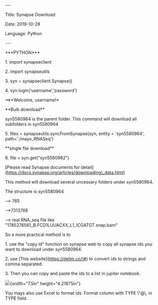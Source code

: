 \-\--

Title: Synapse Download

Date: 2019-10-28

Language: Python

\-\--

\*\*\*PYTHON\*\*\*

1\. import synapseclient

2\. import synapseutils

3\. syn = synapseclient.Synapse()

4\. syn.login(\'username\',\'password\')

==\>\*Welcome, username!\*

\*\*Bulk download\*\*

syn5580964 is the parent folder. This command will download all
subfolders in syn5580964

5\. files = synapseutils.syncFromSynapse(syn, entity = \'syn5580964\',
path=\'./mayo\_RNASeq\')

\*\*single file download\*\*

6\. file = syn.get(\"syn5580982\")

\[Please read Synapse documents for
detail\](https://docs.synapse.org/articles/downloading\_data.html)

This method will download several uncessary folders under syn5580964.

The structure is syn5580964

\--\> 765

\--\>7313768

\--\> real RNA\_seq file like
\"1785276561\_B.FCD1LUUACXX\_L1\_ICGATGT.snap.bam\"

So a more practical method is to

1\. use the \"copy id\" function on synapse web to copy all synapse ids
you want to download under syn5580964.

2\. use \[This website\](https://delim.co/\#) to convert ids to strings
and comma separated.

3\. Then you can copy and paste the ids to a list in jupiter notebook.

![](media/image1.png){width="7.5in" height="4.21875in"}

You mays also use Excel to format ids. Format column with TYPE \\\"@\\,
in TYPE field.
